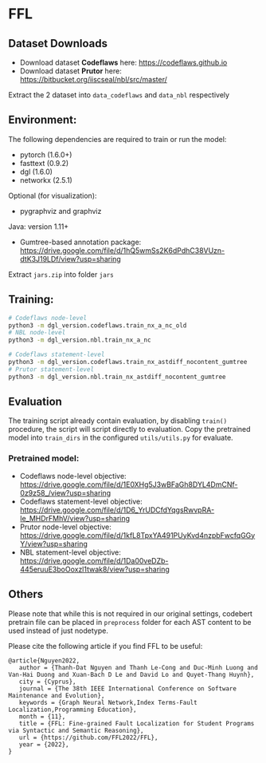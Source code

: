 
# FFL
## Dataset Downloads
- Download dataset **Codeflaws** here: https://codeflaws.github.io
- Download dataset **Prutor** here: https://bitbucket.org/iiscseal/nbl/src/master/

Extract the 2 dataset into `data_codeflaws` and `data_nbl` respectively
## Environment: 
The following dependencies are required to train or run the model:
- pytorch (1.6.0+)
- fasttext (0.9.2)
- dgl (1.6.0)
- networkx (2.5.1)


Optional (for visualization):
- pygraphviz and graphviz


Java: version 1.11+
- Gumtree-based annotation package: https://drive.google.com/file/d/1hQ5wmSs2K6dPdhC38VUzn-dtK3J19LDf/view?usp=sharing

Extract `jars.zip` into folder `jars`
## Training: 
```bash
# Codeflaws node-level
python3 -m dgl_version.codeflaws.train_nx_a_nc_old
# NBL node-level
python3 -m dgl_version.nbl.train_nx_a_nc

# Codeflaws statement-level
python3 -m dgl_version.codeflaws.train_nx_astdiff_nocontent_gumtree
# Prutor statement-level
python3 -m dgl_version.nbl.train_nx_astdiff_nocontent_gumtree
```

## Evaluation
The training script already contain evaluation, by disabling `train()` procedure, the script will script directly to evaluation.
Copy the pretrained model into `train_dirs` in the configured `utils/utils.py` for evaluate.
### Pretrained model:
- Codeflaws node-level objective: https://drive.google.com/file/d/1E0XHg5J3wBFaGh8DYL4DmCNf-0z9z58_/view?usp=sharing
- Codeflaws statement-level objective: https://drive.google.com/file/d/1D6_YrUDCfdYqgsRwvpRA-le_MHDrFMhV/view?usp=sharing
- Prutor node-level objective: https://drive.google.com/file/d/1kfL8TpxYA491PUyKvd4nzpbFwcfqGGyY/view?usp=sharing
- NBL statement-level objective: https://drive.google.com/file/d/1Da00veDZb-445eruuE3boOoxzl1twak8/view?usp=sharing


## Others
Please note that while this is not required in our original settings, codebert pretrain file can be placed in `preprocess` folder for each AST content to be used instead of just nodetype.

Please cite the following article if you find FFL to be useful:
```
@article{Nguyen2022,
   author = {Thanh-Dat Nguyen and Thanh Le-Cong and Duc-Minh Luong and Van-Hai Duong and Xuan-Bach D Le and David Lo and Quyet-Thang Huynh},
   city = {Cyprus},
   journal = {The 38th IEEE International Conference on Software Maintenance and Evolution},
   keywords = {Graph Neural Network,Index Terms-Fault Localization,Programming Education},
   month = {11},
   title = {FFL: Fine-grained Fault Localization for Student Programs via Syntactic and Semantic Reasoning},
   url = {https://github.com/FFL2022/FFL},
   year = {2022},
}
```

